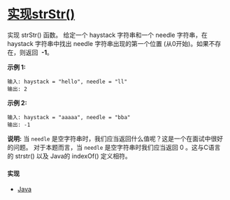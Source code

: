 # [实现strStr()](https://leetcode-cn.com/problems/implement-strstr/description/)

实现 strStr() 函数。
给定一个 haystack 字符串和一个 needle 字符串，在 haystack 字符串中找出 needle 字符串出现的第一个位置 (从0开始)。如果不存在，则返回  **-1**。

**示例 1:**
```
输入: haystack = "hello", needle = "ll"
输出: 2
```

**示例 2:**
```
输入: haystack = "aaaaa", needle = "bba"
输出: -1
```

**说明:**
当 `needle` 是空字符串时，我们应当返回什么值呢？这是一个在面试中很好的问题。
对于本题而言，当 `needle` 是空字符串时我们应当返回 0 。这与C语言的 strstr() 以及 Java的 indexOf() 定义相符。

#### 实现
- [Java](https://github.com/pojozhang/playground/blob/master/solutions/java/src/main/java/playground/algorithm/ImplementStrstr.java)
